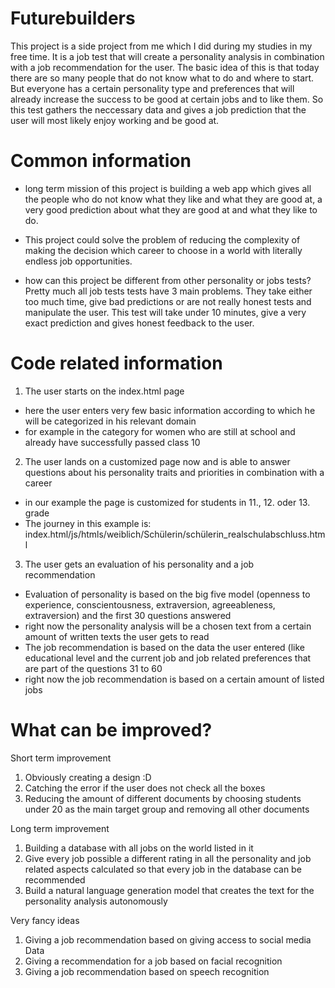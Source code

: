 # Futurebuilders
This project is a side project from me which I did during my studies in my free time. 
It is a job test that will create a personality analysis in combination with a job recommendation for the user. 
The basic idea of this is that today there are so many people that do not know what to do and where to start.
But everyone has a certain personality type and preferences that will already increase the success to be good at certain jobs and to like them. 
So this test gathers the neccessary data and gives a job prediction that the user will most likely enjoy working and be good at.


# Common information

- long term mission of this project is
building a web app which gives all the people who do not know what they like and what they are good at,
a very good prediction about what they are good at and what they like to do. 

- This project could solve the problem of 
reducing the complexity of making the decision which career to choose in a world with literally endless job opportunities. 

- how can this project be different from other personality or jobs tests? 
Pretty much all job tests tests have 3 main problems.
They take either too much time, give bad predictions or are not really honest tests and manipulate the user. 
This test will take under 10 minutes, give a very exact prediction and gives honest feedback to the user. 

# Code related information

1. The user starts on the index.html page
- here the user enters very few basic information according to which he will be categorized in his relevant domain 
- for example in the category for women who are still at school and already have successfully passed class 10 

2. The user lands on a customized page now and is able to answer questions about his personality traits and priorities in combination with a career
- in our example the page is customized for students in 11., 12. oder 13. grade
- The journey in this example is: index.html/js/htmls/weiblich/Schülerin/schülerin_realschulabschluss.html

3. The user gets an evaluation of his personality and a job recommendation
- Evaluation of personality is based on the big five model (openness to experience, conscientousness, extraversion, agreeableness, extraversion) and 
the first 30 questions answered
- right now the personality analysis will be a chosen text from a certain amount of written texts the user gets to read 
- The job recommendation is based on the data the user entered (like educational level and the current job and
job related preferences that are part of the questions 31 to 60 
- right now the job recommendation is based on a certain amount of listed jobs 

# What can be improved? 

Short term improvement 
1. Obviously creating a design :D 
2. Catching the error if the user does not check all the boxes
3. Reducing the amount of different documents by choosing students under 20 as the main target group and removing all other documents

Long term improvement
1. Building a database with all jobs on the world listed in it
2. Give every job possible a different rating in all the personality and job related aspects calculated so that every job in the database can be recommended
3. Build a natural language generation model that creates the text for the personality analysis autonomously 

Very fancy ideas 
1. Giving a job recommendation based on giving access to social media Data
2. Giving a recommendation for a job based on facial recognition
3. Giving a job recommendation based on speech recognition


